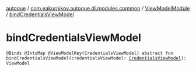 [autoque](../../index.md) / [com.eakurnikov.autoque.di.modules.common](../index.md) / [ViewModelModule](index.md) / [bindCredentialsViewModel](./bind-credentials-view-model.md)

# bindCredentialsViewModel

`@Binds @IntoMap @ViewModelKey(CredentialsViewModel) abstract fun bindCredentialsViewModel(credentialsViewModel: `[`CredentialsViewModel`](../../com.eakurnikov.autoque.viewmodel.credentials/-credentials-view-model/index.md)`): ViewModel`